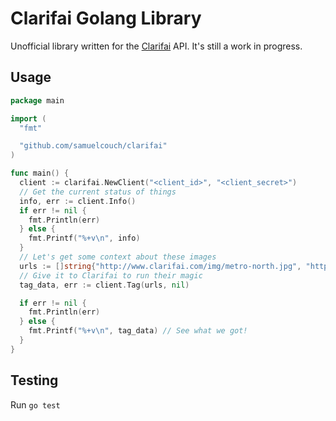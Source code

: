 # Clarifai Golang Library

Unofficial library written for the [Clarifai](http://www.clarifai.com) API. It's still a work in progress.

## Usage
```go
package main

import (
  "fmt"

  "github.com/samuelcouch/clarifai"
)

func main() {
  client := clarifai.NewClient("<client_id>", "<client_secret>")
  // Get the current status of things
  info, err := client.Info()
  if err != nil {
    fmt.Println(err)
  } else {
    fmt.Printf("%+v\n", info)
  }
  // Let's get some context about these images
  urls := []string{"http://www.clarifai.com/img/metro-north.jpg", "http://www.clarifai.com/img/metro-north.jpg"}
  // Give it to Clarifai to run their magic
  tag_data, err := client.Tag(urls, nil)

  if err != nil {
    fmt.Println(err)
  } else {
    fmt.Printf("%+v\n", tag_data) // See what we got!
  }
}

```

## Testing
Run `go test`
